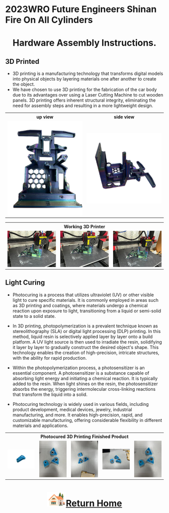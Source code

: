 2023WRO Future Engineers Shinan Fire On All Cylinders  
====
# <div align="center">Hardware Assembly Instructions.</div>

## 3D Printed

- 3D printing is a manufacturing technology that transforms digital models into physical objects by layering materials one after another to create the object.
- We have chosen to use 3D printing for the fabrication of the car body due to its advantages over using a Laser Cutting Machine to cut wooden panels. 3D printing offers inherent structural integrity, eliminating the need for assembly steps and resulting in a more lightweight design.


<div align="center">
<table>
<tr align="center">
<th>up view</th>
<th>side view</th>
<tr align="center">
<td><img src="./img/3D-down.png" width="300" alt=" logo"></td>
<td><img src="./img/3D-down2.png" width="300" alt=" logo"></td>
</tr>
</table>
</div>

<div align="center">
<table>
<tr align="center">
<th colspan="3">Working 3D Printer</th>
</tr>
<tr>
<td><img src="./img/3Dprinting1.jpg" width="300" alt=" logo"></td>
<td><img src="./img/3Dprinting2.jpg" width="300" alt=" logo"></td>
<td><img src="./img/3Dprinting3.jpg" width="300" alt=" logo"></td>
</tr>
</table>
</div>

## Light Curing

- Photocuring is a process that utilizes ultraviolet (UV) or other visible light to cure specific materials. It is commonly employed in areas such as 3D printing and coatings, where materials undergo a chemical reaction upon exposure to light, transitioning from a liquid or semi-solid state to a solid state.

- In 3D printing, photopolymerization is a prevalent technique known as stereolithography (SLA) or digital light processing (DLP) printing. In this method, liquid resin is selectively applied layer by layer onto a build platform. A UV light source is then used to irradiate the resin, solidifying it layer by layer to gradually construct the desired object's shape. This technology enables the creation of high-precision, intricate structures, with the ability for rapid production.

- Within the photopolymerization process, a photosensitizer is an essential component. A photosensitizer is a substance capable of absorbing light energy and initiating a chemical reaction. It is typically added to the resin. When light shines on the resin, the photosensitizer absorbs the energy, triggering intermolecular cross-linking reactions that transform the liquid into a solid.

- Photocuring technology is widely used in various fields, including product development, medical devices, jewelry, industrial manufacturing, and more. It enables high-precision, rapid, and customizable manufacturing, offering considerable flexibility in different materials and applications.

<div align="center">
<table>
<tr align="center">
<th colspan="5">Photocured 3D Printing Finished Product</th>
<tr align="center">
<td><img src="./img/light_curing.png" width="300" alt=" logo"></td>
<td><img src="./img/photoprinting1.jpg" width="300" alt=" logo"></td>
<td><img src="./img/photoprinting2.jpg" width="300" alt=" logo"></td>
<td><img src="./img/photoprinting3.jpg" width="300" alt=" logo"></td>
<td><img src="./img/photoprinting4.jpg" width="300" alt=" logo"></td>
</tr>
</table>
</div>

# <div align="center">![HOME](../../other/img/Home.png)[Return Home](../../)</div> 